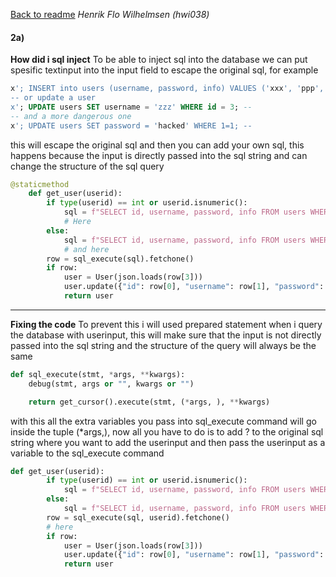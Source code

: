 [Back to readme](../README.md)
_Henrik Flo Wilhelmsen (hwi038)_

#### 2a)

**How did i sql inject**
To be able to inject sql into the database we can put spesific textinput into the input field to escape the original sql, for example

```sql
x'; INSERT into users (username, password, info) VALUES ('xxx', 'ppp', '{}'); --
-- or update a user
x'; UPDATE users SET username = 'zzz' WHERE id = 3; --
-- and a more dangerous one
x'; UPDATE users SET password = 'hacked' WHERE 1=1; --
```

this will escape the original sql and then you can add your own sql, this happens because the input is directly passed into the sql string and can change the structure of the sql query

```py
@staticmethod
    def get_user(userid):
        if type(userid) == int or userid.isnumeric():
            sql = f"SELECT id, username, password, info FROM users WHERE id = {userid};"
            # Here
        else:
            sql = f"SELECT id, username, password, info FROM users WHERE username = '{userid}';"
            # and here
        row = sql_execute(sql).fetchone()
        if row:
            user = User(json.loads(row[3]))
            user.update({"id": row[0], "username": row[1], "password": row[2]})
            return user
```

---

**Fixing the code**
To prevent this i will used prepared statement when i query the database with userinput, this will make sure that the input is not directly passed into the sql string and the structure of the query will always be the same

```py
def sql_execute(stmt, *args, **kwargs):
    debug(stmt, args or "", kwargs or "")

    return get_cursor().execute(stmt, (*args, ), **kwargs)
```

with this all the extra variables you pass into sql_execute command will go inside the tuple (\*args,), now all you have to do is to add ? to the original sql string where you want to add the userinput and then pass the userinput as a variable to the sql_execute command

```py
def get_user(userid):
        if type(userid) == int or userid.isnumeric():
            sql = f"SELECT id, username, password, info FROM users WHERE id = ?;"
        else:
            sql = f"SELECT id, username, password, info FROM users WHERE username = ?;"
        row = sql_execute(sql, userid).fetchone()
        # here
        if row:
            user = User(json.loads(row[3]))
            user.update({"id": row[0], "username": row[1], "password": row[2]})
            return user
```

